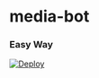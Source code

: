 # media-bot
### Easy Way
[![Deploy](https://www.herokucdn.com/deploy/button.svg)](https://heroku.com/deploy?template=https://github.com/swahiligroup4/media4-bot)
